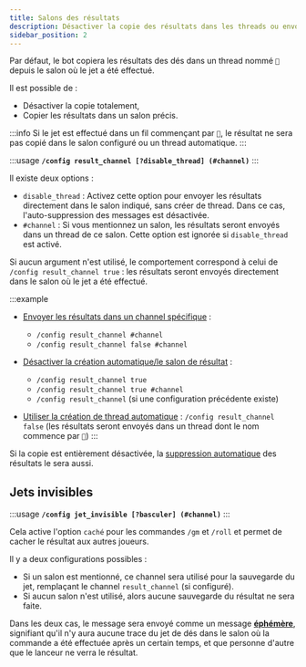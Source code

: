 ```yaml
---
title: Salons des résultats
description: Désactiver la copie des résultats dans les threads ou envoyer dans un salon spécifique.
sidebar_position: 2
---
```


Par défaut, le bot copiera les résultats des dés dans un thread nommé `🎲` depuis le salon où le jet a été effectué.

Il est possible de :
- Désactiver la copie totalement,
- Copier les résultats dans un salon précis.

:::info
Si le jet est effectué dans un fil commençant par `🎲`, le résultat ne sera pas copié dans le salon configuré ou un thread automatique.
:::

:::usage
**`/config result_channel [?disable_thread] (#channel)`**
:::

Il existe deux options :
- `disable_thread` : Activez cette option pour envoyer les résultats directement dans le salon indiqué, sans créer de thread. Dans ce cas, l'auto-suppression des messages est désactivée.
- `#channel` : Si vous mentionnez un salon, les résultats seront envoyés dans un thread de ce salon. Cette option est ignorée si `disable_thread` est activé.

Si aucun argument n'est utilisé, le comportement correspond à celui de `/config result_channel true` : les résultats seront envoyés directement dans le salon où le jet a été effectué.

:::example
- <u>Envoyer les résultats dans un channel spécifique</u> : 
    - `/config result_channel #channel`  
    - `/config result_channel false #channel`  

- <u>Désactiver la création automatique/le salon de résultat</u> :
    - `/config result_channel true`
    - `/config result_channel true #channel`  
    - `/config result_channel` (si une configuration précédente existe)

- <u>Utiliser la création de thread automatique</u> : `/config result_channel false` (les résultats seront envoyés dans un thread dont le nom commence par `🎲`)
:::

Si la copie est entièrement désactivée, la [suppression automatique](./display.md#délais-avant-suppression-supprimer_après) des résultats le sera aussi.

## Jets invisibles

:::usage
**`/config jet_invisible [?basculer] (#channel)`**
:::

Cela active l'option `caché` pour les commandes `/gm` et `/roll` et permet de cacher le résultat aux autres joueurs.

Il y a deux configurations possibles :
- Si un salon est mentionné, ce channel sera utilisé pour la sauvegarde du jet, remplaçant le channel `result_channel` (si configuré).
- Si aucun salon n'est utilisé, alors aucune sauvegarde du résultat ne sera faite.

Dans les deux cas, le message sera envoyé comme un message [**éphémère**](https://support.discord.com/hc/fr/articles/1500000580222-Ephemeral-Messages-FAQ), signifiant qu'il n'y aura aucune trace du jet de dés dans le salon où la commande a été effectuée après un certain temps, et que personne d'autre que le lanceur ne verra le résultat.

